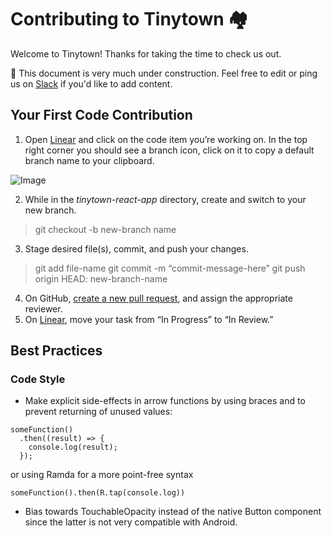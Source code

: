 # Contributing to Tinytown 🏘️

Welcome to Tinytown! Thanks for taking the time to check us out. 

🚧 This document is very much under construction. Feel free to edit or ping us on [Slack](https://tinytownhq.slack.com/archives/C013BMG6LV9) if you'd like to add content.

## Your First Code Contribution ##

1. Open [Linear](https://linear.app/tinytown/team/TIN/board) and click on the code item you’re working on. In the top right corner you should see a branch icon, click on it to copy a default branch name to your clipboard.

![Image](https://i.imgur.com/rRV1lja.png)

2. While in the *tinytown-react-app* directory, create and switch to your new branch.

> git checkout -b new-branch name

3. Stage desired file(s), commit, and push your changes.

> git add file-name 
> git commit -m “commit-message-here”
> git push origin HEAD: new-branch-name

4. On GitHub, [create a new pull request](https://yangsu.github.io/pull-request-tutorial/), and assign the appropriate reviewer.
5. On [Linear](https://linear.app/tinytown/team/TIN/board), move your task from “In Progress” to “In Review.”

## Best Practices ##

### Code Style ###
* Make explicit side-effects in arrow functions by using braces and to prevent returning of unused values:
```
someFunction()
  .then((result) => {
    console.log(result);
  });
```
or using Ramda for a more point-free syntax
```
someFunction().then(R.tap(console.log))
```

* Bias towards TouchableOpacity instead of the native Button component since the latter is not very compatible with Android.
